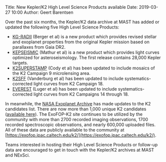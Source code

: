 Title: New Kepler/K2 High Level Science Products available
Date: 2019-03-27 10:00
Author: Geert Barentsen

Over the past six months, the Kepler/K2 data archive at MAST has added or updated the following five High Level Science Products:

* [KG-RADII](https://archive.stsci.edu/prepds/kg-radii) (Berger et al) is a new product which provides revised stellar and exoplanet properties from the original Kepler mission based on parallaxes from Gaia DR2.
* [KEPSEISMIC](https://archive.stsci.edu/prepds/kepseismic) (Mathur et al) is a new product which provides light curves optimized for asteroseismology. The first release contains 28,000 Kepler targets.
* [K2SUPERSTAMP](https://archive.stsci.edu/prepds/k2superstamp) (Cody et al) has been updated to include mosaics of the K2 Campaign 9 microlensing area.
* [K2SFF](https://archive.stsci.edu/prepds/k2sff) (Vanderburg et al) has been updated to include systematics-corrected light curves from K2 Campaign 18.
* [EVEREST](https://archive.stsci.edu/prepds/everest) (Luger et al) has been updated to include systematics-corrected light curves from K2 Campaigns 14 through 18.

In meanwhile, the [NASA Exoplanet Archive](https://exoplanetarchive.ipac.caltech.edu) has made updates to the K2 candidates list.  There are now more than 1,000 unique K2 candidates ([available here](https://exoplanetarchive.ipac.caltech.edu/cgi-bin/TblView/nph-tblView?app=ExoTbls&config=k2candidates)).  The ExoFOP-K2 site continues to be utilized by the community with more than 2700 recorded imaging observations, 1700 recorded spectroscopic observations, and nearly 600,000 uploaded files.  All of these data are publicly available to the community at [https://exofop.ipac.caltech.edu/k2/](https://exofop.ipac.caltech.edu/k2/).

Teams interested in hosting their High Level Science Products or follow-up data are encouraged to get in touch with the Kepler/K2 archives at MAST and NExSci.


